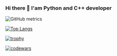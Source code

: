 
### Hi there 👋 I'am Python and C++ developer

![GitHub metrics](https://metrics.lecoq.io/KVGribko) 

[![Top Langs](https://github-readme-stats.vercel.app/api/top-langs/?username=KVGribko&layout=compact&hide=javascript,html,css)](https://github.com/anuraghazra/github-readme-stats) 

[![trophy](https://github-profile-trophy.vercel.app/?username=KVGribko&theme=monokai&rank=-S,-SS,-S&row=2&column=3)](https://github.com/ryo-ma/github-profile-trophy)

[![codewars](https://www.codewars.com/users/Mr_/badges/large)](https://www.codewars.com/users/username) 

<!--
[![Top Langs](https://github-readme-stats.vercel.app/api/top-langs/?username=KVGribko)](https://github.com/anuraghazra/github-readme-stats)

![](https://github-profile-summary-cards.vercel.app/api/cards/profile-details?username=KVGribko&theme=solarized_dark)

[![LeetCode stats](https://leetcode-stats-six.vercel.app/api?username=mrVilbi&theme=dark)](https://github.com/KnlnKS/leetcode-stats)


-->
